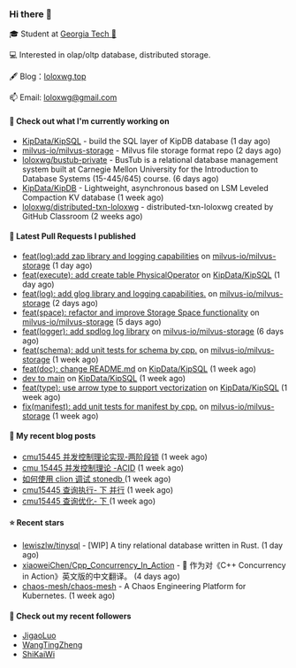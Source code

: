### Hi there 👋


 
🎓 Student at [Georgia Tech 🐝](https://www.gatech.edu/)

💻 Interested in olap/oltp database, distributed storage.

🖋 Blog：[loloxwg.top](https://loloxwg.top)



📫 Email: [loloxwg@gmail.com](mailto:loloxwg@gmail.com)



#### 👷 Check out what I'm currently working on

- [KipData/KipSQL](https://github.com/KipData/KipSQL) - build the SQL layer of KipDB database (1 day ago)
- [milvus-io/milvus-storage](https://github.com/milvus-io/milvus-storage) - Milvus file storage format repo (2 days ago)
- [loloxwg/bustub-private](https://github.com/loloxwg/bustub-private) - BusTub is a relational database management system built at Carnegie Mellon University for the Introduction to Database Systems (15-445/645) course. (6 days ago)
- [KipData/KipDB](https://github.com/KipData/KipDB) -  Lightweight, asynchronous based on LSM Leveled Compaction KV database (1 week ago)
- [loloxwg/distributed-txn-loloxwg](https://github.com/loloxwg/distributed-txn-loloxwg) - distributed-txn-loloxwg created by GitHub Classroom (2 weeks ago)

#### 🔨 Latest Pull Requests I published

- [feat(log):add zap library and logging capabilities](https://github.com/milvus-io/milvus-storage/pull/29) on [milvus-io/milvus-storage](https://github.com/milvus-io/milvus-storage) (1 day ago)
- [feat(execute): add create table PhysicalOperator](https://github.com/KipData/KipSQL/pull/27) on [KipData/KipSQL](https://github.com/KipData/KipSQL) (1 day ago)
- [feat(log): add glog library and logging capabilities.](https://github.com/milvus-io/milvus-storage/pull/26) on [milvus-io/milvus-storage](https://github.com/milvus-io/milvus-storage) (2 days ago)
- [feat(space): refactor and improve Storage Space functionality](https://github.com/milvus-io/milvus-storage/pull/24) on [milvus-io/milvus-storage](https://github.com/milvus-io/milvus-storage) (5 days ago)
- [feat(logger): add spdlog log library](https://github.com/milvus-io/milvus-storage/pull/23) on [milvus-io/milvus-storage](https://github.com/milvus-io/milvus-storage) (6 days ago)
- [feat(schema): add unit tests for schema by cpp.](https://github.com/milvus-io/milvus-storage/pull/22) on [milvus-io/milvus-storage](https://github.com/milvus-io/milvus-storage) (1 week ago)
- [feat(doc): change README.md](https://github.com/KipData/KipSQL/pull/25) on [KipData/KipSQL](https://github.com/KipData/KipSQL) (1 week ago)
- [dev to main](https://github.com/KipData/KipSQL/pull/23) on [KipData/KipSQL](https://github.com/KipData/KipSQL) (1 week ago)
- [feat(type): use arrow type to support vectorization](https://github.com/KipData/KipSQL/pull/22) on [KipData/KipSQL](https://github.com/KipData/KipSQL) (1 week ago)
- [fix(manifest): add unit tests for manifest by cpp.](https://github.com/milvus-io/milvus-storage/pull/19) on [milvus-io/milvus-storage](https://github.com/milvus-io/milvus-storage) (1 week ago)

#### 📜 My recent blog posts

- [cmu15445 并发控制理论实现-两阶段锁](https://www.loloxwg.top/concurrency-control-2pl) (1 week ago)
- [cmu 15445 并发控制理论 -ACID](https://www.loloxwg.top/cmu15445-acid) (1 week ago)
- [如何使用 clion 调试 stonedb ](https://www.loloxwg.top/debug-stonedb) (1 week ago)
- [cmu15445 查询执行- 下 并行](https://www.loloxwg.top/query-execution-2) (1 week ago)
- [cmu15445 查询优化- 下 ](https://www.loloxwg.top/query-optimizer-2) (1 week ago)

#### ⭐ Recent stars

- [lewiszlw/tinysql](https://github.com/lewiszlw/tinysql) - [WIP] A tiny relational database written in Rust. (1 day ago)
- [xiaoweiChen/Cpp_Concurrency_In_Action](https://github.com/xiaoweiChen/Cpp_Concurrency_In_Action) - :book: 作为对《C&#43;&#43; Concurrency in Action》英文版的中文翻译。 (4 days ago)
- [chaos-mesh/chaos-mesh](https://github.com/chaos-mesh/chaos-mesh) - A Chaos Engineering Platform for Kubernetes. (1 week ago)

#### 👯 Check out my recent followers

- [JigaoLuo](https://github.com/JigaoLuo)
- [WangTingZheng](https://github.com/WangTingZheng)
- [ShiKaiWi](https://github.com/ShiKaiWi)


